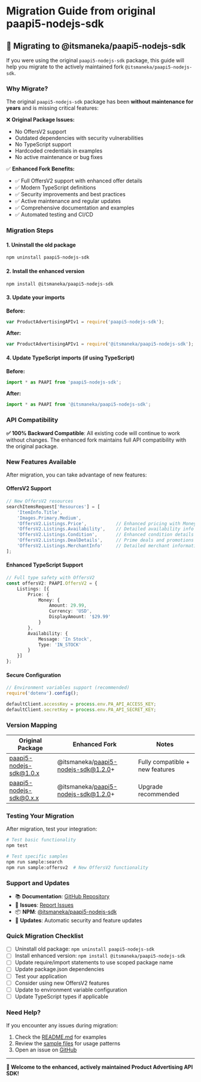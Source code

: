 # Migration Guide from original paapi5-nodejs-sdk

## 🚀 Migrating to @itsmaneka/paapi5-nodejs-sdk

If you were using the original `paapi5-nodejs-sdk` package, this guide will help you migrate to the actively maintained fork `@itsmaneka/paapi5-nodejs-sdk`.

### Why Migrate?

The original `paapi5-nodejs-sdk` package has been **without maintenance for years** and is missing critical features:

❌ **Original Package Issues:**
- No OffersV2 support
- Outdated dependencies with security vulnerabilities
- No TypeScript support
- Hardcoded credentials in examples
- No active maintenance or bug fixes

✅ **Enhanced Fork Benefits:**
- ✅ Full OffersV2 support with enhanced offer details
- ✅ Modern TypeScript definitions
- ✅ Security improvements and best practices
- ✅ Active maintenance and regular updates
- ✅ Comprehensive documentation and examples
- ✅ Automated testing and CI/CD

### Migration Steps

#### 1. Uninstall the old package

```bash
npm uninstall paapi5-nodejs-sdk
```

#### 2. Install the enhanced version

```bash
npm install @itsmaneka/paapi5-nodejs-sdk
```

#### 3. Update your imports

**Before:**
```javascript
var ProductAdvertisingAPIv1 = require('paapi5-nodejs-sdk');
```

**After:**
```javascript
var ProductAdvertisingAPIv1 = require('@itsmaneka/paapi5-nodejs-sdk');
```

#### 4. Update TypeScript imports (if using TypeScript)

**Before:**
```typescript
import * as PAAPI from 'paapi5-nodejs-sdk';
```

**After:**
```typescript
import * as PAAPI from '@itsmaneka/paapi5-nodejs-sdk';
```

### API Compatibility

**✅ 100% Backward Compatible**: All existing code will continue to work without changes. The enhanced fork maintains full API compatibility with the original package.

### New Features Available

After migration, you can take advantage of new features:

#### OffersV2 Support

```javascript
// New OffersV2 resources
searchItemsRequest['Resources'] = [
    'ItemInfo.Title',
    'Images.Primary.Medium',
    'OffersV2.Listings.Price',           // Enhanced pricing with Money objects
    'OffersV2.Listings.Availability',    // Detailed availability info
    'OffersV2.Listings.Condition',       // Enhanced condition details
    'OffersV2.Listings.DealDetails',     // Prime deals and promotions
    'OffersV2.Listings.MerchantInfo'     // Detailed merchant information
];
```

#### Enhanced TypeScript Support

```typescript
// Full type safety with OffersV2
const offersV2: PAAPI.OffersV2 = {
    Listings: [{
        Price: {
            Money: {
                Amount: 29.99,
                Currency: 'USD',
                DisplayAmount: '$29.99'
            }
        },
        Availability: {
            Message: 'In Stock',
            Type: 'IN_STOCK'
        }
    }]
};
```

#### Secure Configuration

```javascript
// Environment variables support (recommended)
require('dotenv').config();

defaultClient.accessKey = process.env.PA_API_ACCESS_KEY;
defaultClient.secretKey = process.env.PA_API_SECRET_KEY;
```

### Version Mapping

| Original Package | Enhanced Fork | Notes |
|-----------------|---------------|-------|
| paapi5-nodejs-sdk@1.0.x | @itsmaneka/paapi5-nodejs-sdk@1.2.0+ | Fully compatible + new features |
| paapi5-nodejs-sdk@0.x.x | @itsmaneka/paapi5-nodejs-sdk@1.2.0+ | Upgrade recommended |

### Testing Your Migration

After migration, test your integration:

```bash
# Test basic functionality
npm test

# Test specific samples
npm run sample:search
npm run sample:offersv2  # New OffersV2 functionality
```

### Support and Updates

- 📚 **Documentation**: [GitHub Repository](https://github.com/itsManeka/paapi5-nodejs-sdk)
- 🐛 **Issues**: [Report Issues](https://github.com/itsManeka/paapi5-nodejs-sdk/issues)
- 📦 **NPM**: [@itsmaneka/paapi5-nodejs-sdk](https://www.npmjs.com/package/@itsmaneka/paapi5-nodejs-sdk)
- 🔄 **Updates**: Automatic security and feature updates

### Quick Migration Checklist

- [ ] Uninstall old package: `npm uninstall paapi5-nodejs-sdk`
- [ ] Install enhanced version: `npm install @itsmaneka/paapi5-nodejs-sdk`
- [ ] Update require/import statements to use scoped package name
- [ ] Update package.json dependencies
- [ ] Test your application
- [ ] Consider using new OffersV2 features
- [ ] Update to environment variable configuration
- [ ] Update TypeScript types if applicable

### Need Help?

If you encounter any issues during migration:

1. Check the [README.md](../README.md) for examples
2. Review the [sample files](../sample*.js) for usage patterns
3. Open an issue on [GitHub](https://github.com/itsManeka/paapi5-nodejs-sdk/issues)

---

**🎉 Welcome to the enhanced, actively maintained Product Advertising API SDK!**